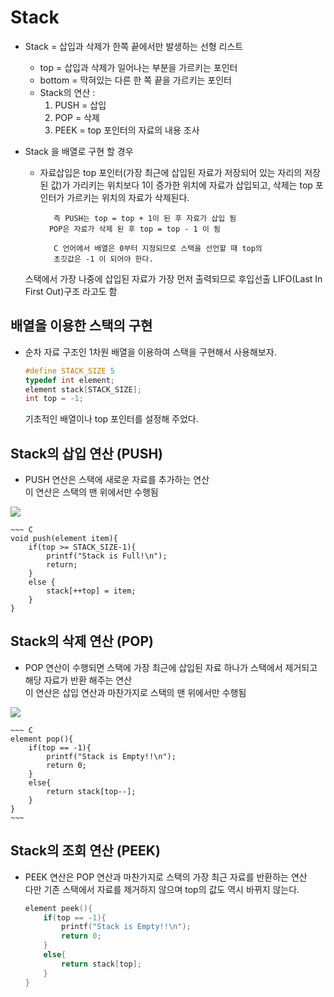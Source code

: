 # Stack
- Stack = 삽입과 삭제가 한쪽 끝에서만 발생하는 선형 리스트  
    - top = 삽입과 삭제가 일어나는 부분을 가르키는 포인터
    - bottom = 막혀있는 다른 한 쪽 끝을 가르키는 포인터
    - Stack의 연산 :  
        1. PUSH = 삽입
        2. POP = 삭제
        3. PEEK = top 포인터의 자료의 내용 조사

- Stack 을 배열로 구현 할 경우
    - 자료삽입은 top 포인터(가장 최근에 삽입된 자료가 저장되어 있는 자리의 저장된 값)가 가리키는 위치보다 1이 증가한 위치에 자료가 삽입되고, 삭제는 top 포인터가 가르키는 위치의 자료가 삭제된다.
      
             즉 PUSH는 top = top + 1이 된 후 자료가 삽입 됨  
            POP은 자료가 삭제 된 후 top = top - 1 이 됨  
          
             C 언어에서 배열은 0부터 지정되므로 스택을 선언할 때 top의  
             초깃값은 -1 이 되어야 한다.  
    스택에서 가장 나중에 삽입된 자료가 가장 먼저 출력되므로 후입선출 LIFO(Last In First Out)구조 라고도 함

## 배열을 이용한 스택의 구현
- 순차 자료 구조인 1차원 배열을 이용하여 스택을 구현해서 사용해보자.  

    ~~~ C
    #define STACK_SIZE 5
    typedef int element;
    element stack[STACK_SIZE];
    int top = -1;
    ~~~
    기초적인 배열이나 top 포인터를 설정해 주었다.
      

## Stack의 삽입 연산 (PUSH)
- PUSH 연산은 스택에 새로운 자료를 추가하는 연산  
이 연산은 스택의 맨 위에서만 수행됨
<img src="https://blog.kakaocdn.net/dn/cc3ECe/btrAmAyCbeo/XlmFSLB5Mk8gKxTgP7F6WK/img.png">
    
    ~~~ C
    void push(element item){
        if(top >= STACK_SIZE-1){
            printf("Stack is Full!\n");
            return;
        }
        else {
            stack[++top] = item;
        }
    }

## Stack의 삭제 연산 (POP)
- POP 연산이 수행되면 스택에 가장 최근에 삽입된 자료 하나가 스택에서 제거되고 해당 자료가 반환 해주는 연산  
이 연산은 삽입 연산과 마찬가지로 스택의 맨 위에서만 수행됨
<img src="https://blog.kakaocdn.net/dn/c5HrJN/btrAmGrTiwU/FEStXAXz6lIuELTtUTbENK/img.png">

    ~~~ C
    element pop(){
        if(top == -1){
            printf("Stack is Empty!!\n");
            return 0;
        }
        else{
            return stack[top--];
        }
    }
    ~~~

## Stack의 조회 연산 (PEEK)
- PEEK 연산은 POP 연산과 마찬가지로 스택의 가장 최근 자료를 반환하는 연산  
다만 기존 스택에서 자료를 제거하지 않으며 top의 값도 역시 바뀌지 않는다.

    ~~~ C
    element peek(){
        if(top == -1){
            printf("Stack is Empty!!\n");
            return 0;
        }
        else{
            return stack[top];
        }
    }
